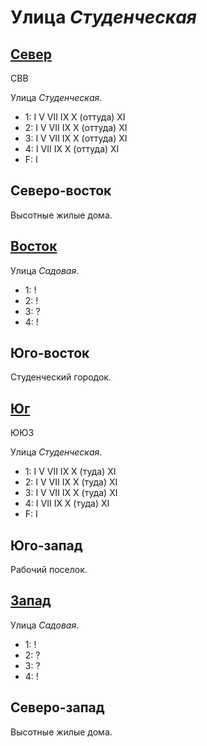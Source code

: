 # Улица *Студенческая*

## [Север](./560080.md)

СВВ

Улица *Студенческая*.

* 1:    I   V   VII IX  X (оттуда)  XI
* 2:    I   V   VII IX  X (оттуда)  XI
* 3:    I   V   VII IX  X (оттуда)  XI
* 4:    I   VII IX  X (оттуда)  XI
* F:    I

## Северо-восток

Высотные жилые дома.

## [Восток](./565085.md)

Улица *Садовая*.

* 1:    !
* 2:    !
* 3:    ?
* 4:    !

## Юго-восток

Студенческий городок.

## [Юг](./560087.md)

ЮЮЗ

Улица *Студенческая*.

* 1:    I   V   VII IX  X (туда)    XI
* 2:    I   V   VII IX  X (туда)    XI
* 3:    I   V   VII IX  X (туда)    XI
* 4:    I   VII IX  X (туда)    XI
* F:    I

## Юго-запад

Рабочий поселок.

## [Запад](./555085.md)

Улица *Садовая*.

* 1:    !
* 2:    ?
* 3:    ?
* 4:    !

## Северо-запад

Высотные жилые дома.
